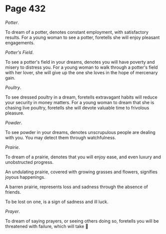 # Page 432
_Potter_.


To dream of a potter, denotes constant employment,
with satisfactory results. For a young woman to see a potter,
foretells she will enjoy pleasant engagements.


_Potter's Field_.


To see a potter's field in your dreams, denotes you will have poverty
and misery to distress you. For a young woman to walk through a potter's
field with her lover, she will give up the one she loves in the hope
of mercenary gain.


_Poultry_.


To see dressed poultry in a dream, foretells extravagant
habits will reduce your security in money matters.
For a young woman to dream that she is chasing live poultry,
foretells she will devote valuable time to frivolous pleasure.


_Powder_.


To see powder in your dreams, denotes unscrupulous people are dealing
with you. You may detect them through watchfulness.


_Prairie_.


To dream of a prairie, denotes that you will enjoy ease,
and even luxury and unobstructed progress.


An undulating prairie, covered with growing grasses and flowers,
signifies joyous happenings.


A barren prairie, represents loss and sadness through the absence of friends.


To be lost on one, is a sign of sadness and ill luck.


_Prayer_.


To dream of saying prayers, or seeing others doing so,
foretells you will be threatened with failure, which will take
